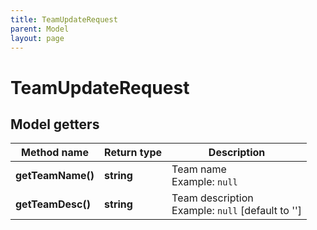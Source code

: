 ```yaml
---
title: TeamUpdateRequest
parent: Model
layout: page
---
```


# TeamUpdateRequest

## Model getters

Method name | Return type | Description
------------ | ------------- | -------------
**getTeamName()** | **string** | Team name <br>Example: `null` 
**getTeamDesc()** | **string** | Team description <br>Example: `null`  [default to '']

